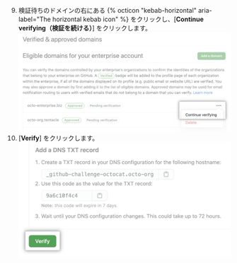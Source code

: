 9. 検証待ちのドメインの右にある {% octicon "kebab-horizontal" aria-label="The horizontal kebab icon" %} をクリックし、[**Continue verifying（検証を続ける）**] をクリックします。 ![ドメインの検証を続行するボタン](/assets/images/help/organizations/continue-verifying-domain.png)
10. [**Verify**] をクリックします。 ![Verify button](/assets/images/help/organizations/verify-domain-final-button.png)